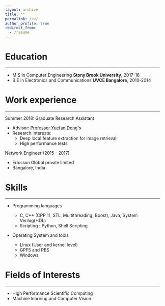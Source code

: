 ```yaml
---
layout: archive
title: ""
permalink: /cv/
author_profile: true
redirect_from:
  - /resume
---
```


Education
======
-----
* M.S in Computer Engineering
  <b>Stony Brook University</b>, 2017-18
* B.E in Electronics and Communications
  <b>UVCE Bangalore</b>, 2010-2014

Work experience
======
------

Summer 2018: Graduate Research Assistant
  * Advisor: <span style="color:blue"><a href='https://www.stonybrook.edu/commcms/ams/people/_faculty_profiles/deng'>Professor Yuefan Deng</a></span>'s
  * Research interests:
    * Deep local feature extraction for image retrieval
    * High performance tests

Network Engineer (2015 - 2017)
  * Ericsson Global private limited
  * Bangalore, India

Skills
======
-----
* Programming languages
  * C, C++ (CPP 11, STL, Multithreading, Boost), Java, System Verilog(HDL)
  * Scripting : Python, Shell Scripting

* Operating System and tools
  * Linux (User and kernel level)
  * GPFS and PBS
  * Windows

Fields of Interests
====
-----
  * High Performance Scientific Computing
  * Machine learning and Computer Vision
